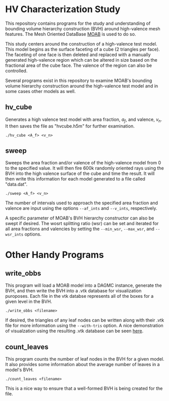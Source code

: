
HV Characterization Study
=========================

This repository contains programs for the study and understanding of bounding
volume hierarchy construction (BVH) around high-valence mesh features. The Mesh
Oriented DataBase [MOAB](https://bitbucket.org/fathomteam/moab/) is used to do
so.

This study centers around the construction of a high-valence test model. This
model begins as the surface faceting of a cube (2 triangles per face). The
faceting of one face is then deleted and replaced with a manually generated
high-valence region which can be altered in size based on the fractional area of
the cube face. The valence of the region can also be controlled.

Several programs exist in this repository to examine MOAB's bounding volume
hierarchy construction around the high-valence test model and in some cases
other models as well.

hv_cube
-------

Generates a high valence test model with area fraction, $a_f$, and valence,
$v_n$. It then saves the file as "hvcube.h5m" for further examination.

`./hv_cube <A_f> <v_n>`

sweep
-----

Sweeps the area fraction and/or valence of the high-valence model from 0 to the
specified value. It will then fire 600k randomly oriented rays using the BVH
into the high valence surface of the cube and time the result. It will then
write this information for each model generated to a file called "data.dat".

`./sweep <A_f> <v_n> `

The number of intervals used to approach the specified area fraction and valence
are input using the options `--af_ints` and `--v_ints`, respectively.

A specific parameter of MOAB's BVH hierarchy constructor can also be swept if
desired. The wosrt splitting ratio (wsr) can be set and iterated for all area
fractions and valencies by setting the `--min_wsr`, `--max_wsr`, and
`--wsr_ints` options.


Other Handy Programs
====================

write_obbs
----------

This program will load a MOAB model into a DAGMC instance, generate the BVH, and
then write the BVH into a .vtk database for visualization puroposes. Each file
in the vtk databse represents all of the boxes for a given level in the BVH.

`./write_obbs <filename>`

If desired, the triangles of any leaf nodes can be written along with their .vtk
file for more information using the `--with-tris` option. A nice demonstration
of visualzation using the resulting .vtk database can be seen [here](https://www.youtube.com/watch?v=w16oiYxFJJc).

count_leaves
------------

This program counts the number of leaf nodes in the BVH for a given model. It
also provides some information about the average number of leaves in a model's
BVH.

`./count_leaves <filename>`

This is a nice way to ensure that a well-formed BVH is being created for the file.


